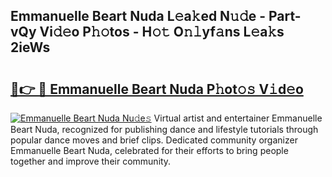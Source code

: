 ## Emmanuelle Beart Nuda L𝚎a𝚔ed N𝚞𝚍e - Part-vQy Vi𝚍𝚎o P𝚑𝚘tos - H𝚘𝚝 O𝚗𝚕yf𝚊ns L𝚎a𝚔s 2ieWs

# <h2><a href="http://kfdf9s.oniu.top/?m=Emmanuelle+Beart+Nuda">🔗👉 🔴 Emmanuelle Beart Nuda P𝚑ot𝚘𝚜 V𝚒d𝚎o</a></h2>

[![Emmanuelle Beart Nuda Nu𝚍e𝚜](https://i.imgur.com/0qMVB7G.gif)](http://kfdf9s.oniu.top/?m=Emmanuelle+Beart+Nuda)
Virtual artist and entertainer Emmanuelle Beart Nuda, recognized for publishing dance and lifestyle tutorials through popular dance moves and brief clips. Dedicated community organizer Emmanuelle Beart Nuda, celebrated for their efforts to bring people together and improve their community.  
